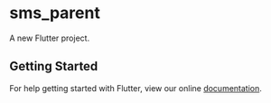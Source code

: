# sms_parent

A new Flutter project.

## Getting Started

For help getting started with Flutter, view our online
[documentation](https://flutter.io/).
